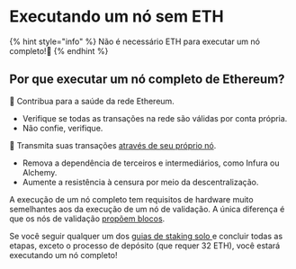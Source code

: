 # Executando um nó sem ETH

{% hint style="info" %}
Não é necessário ETH para executar um nó completo!🥳
{% endhint %}

## Por que executar um nó completo de Ethereum?

🍎 Contribua para a saúde da rede Ethereum.

* Verifique se todas as transações na rede são válidas por conta própria.
* Não confie, verifique.

📡 Transmita suas transações [através de seu próprio nó](../tutorials/rpc-endpoint.md).

* Remova a dependência de terceiros e intermediários, como Infura ou Alchemy.
* Aumente a resistência à censura por meio da descentralização.

A execução de um nó completo tem requisitos de hardware muito semelhantes aos da execução de um nó de validação. A única diferença é que os nós de validação [propõem blocos](../staking-glossary.md#block-proposer).

Se você seguir qualquer um dos [guias de staking solo ](../tutorials/solo-staking-guides.md)e concluir todas as etapas, exceto o processo de depósito (que requer 32 ETH), você estará executando um nó completo!
